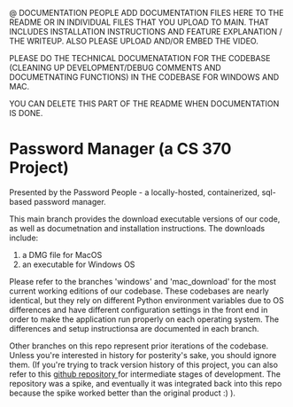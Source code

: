 @ DOCUMENTATION PEOPLE ADD DOCUMENTATION FILES HERE TO THE README OR IN INDIVIDUAL FILES THAT YOU UPLOAD TO MAIN. THAT INCLUDES INSTALLATION INSTRUCTIONS AND FEATURE EXPLANATION / THE WRITEUP. ALSO PLEASE UPLOAD AND/OR EMBED THE VIDEO.

PLEASE DO THE TECHNICAL DOCUMENATATION FOR THE CODEBASE (CLEANING UP DEVELOPMENT/DEBUG COMMENTS AND DOCUMETNATING FUNCTIONS) IN THE CODEBASE FOR WINDOWS AND MAC.

YOU CAN DELETE THIS PART OF THE README WHEN DOCUMENTATION IS DONE.

# Password Manager (a CS 370 Project)
Presented by the Password People - a locally-hosted, containerized, sql-based password manager.

This main branch provides the download executable versions of our code, as well as documetnation and installation instructions. The downloads include:
1) a DMG file for MacOS
3) an executable for Windows OS

Please refer to the branches 'windows' and 'mac_download' for the most current working editions of our codebase. These codebases are nearly identical, but they rely on different Python environment variables due to OS differences and have different configuration settings in the front end in order to make the application run properly on each operating system. The differences and setup instructionsa are documented in each branch.

Other branches on this repo represent prior iterations of the codebase. Unless you're interested in history for posterity's sake, you should ignore them. (If you're trying to track version history of this project, you can also refer to this [github repository ]([url](https://github.com/michi-okahata/toy-password-manager))for intermediate stages of development. The repository was a spike, and eventually it was integrated back into this repo because the spike worked better than the original product :) ).
